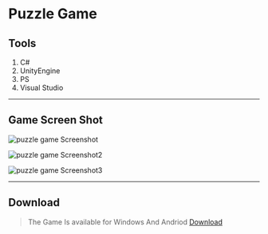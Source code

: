 # Puzzle Game
## Tools 
1. C#
2. UnityEngine
3. PS
4. Visual Studio

-----------------------------------------
## Game Screen Shot
![puzzle game Screenshot](https://img.itch.zone/aW1hZ2UvMTEyMTc2MC82NDg2MDM4LnBuZw==/original/K6haQS.png)

![puzzle game Screenshot2](https://img.itch.zone/aW1hZ2UvMTEyMTc2MC82NDg2MDU1LnBuZw==/original/jDY1%2B%2B.png)

![puzzle game Screenshot3](https://img.itch.zone/aW1hZ2UvMTEyMTc2MC82NDg2MDU2LnBuZw==/original/bI%2Fn3K.png)

------------------------------------------------
## Download
> The Game Is available for Windows And Andriod
[Download](https://mo3azanimo.itch.io/mepuzzlegame)
